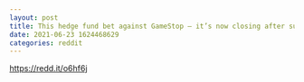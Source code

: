 ```yaml
--- 
layout: post 
title: This hedge fund bet against GameStop — it’s now closing after suffering losses: reports 
date: 2021-06-23 1624468629 
categories: reddit 
--- 
```

https://redd.it/o6hf6j
